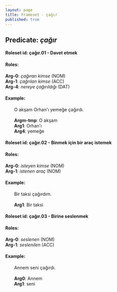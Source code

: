 ```yaml
---
layout: page
title: Frameset - çağır
published: true
---
```

<h2>Predicate: <i>çağır</i></h2>
<h4>Roleset id: çağır.01 - Davet etmek<br>
<h4>Roles:</h4>
<b>Arg-0</b>: <i>çağıran kimse</i>  (NOM) <br>
<b>Arg-1</b>: <i>çağrılan kimse</i>  (ACC) <br>
<b>Arg-4</b>: <i>nereye çağırıldığı</i>  (DAT) <br>
<h4>Example:</h4>
&emsp;&emsp;O akşam Orhan'ı yemeğe çağırdı.<br><br>
&emsp;&emsp;<b>Argm-tmp</b>:  O akşam<br>
&emsp;&emsp;<b>Arg1</b>:  Orhan'ı<br>
&emsp;&emsp;<b>Arg4</b>:  yemeğe<br>

<h4>Roleset id: çağır.02 - Binmek için bir araç istemek<br>
<h4>Roles:</h4>
<b>Arg-0</b>: <i>isteyen kimse</i>  (NOM) <br>
<b>Arg-1</b>: <i>istenen araç</i>  (NOM) <br>
<h4>Example:</h4>
&emsp;&emsp;Bir taksi çağırdım.<br><br>
&emsp;&emsp;<b>Arg1</b>:  Bir taksi<br>

<h4>Roleset id: çağır.03 - Birine seslenmek<br>
<h4>Roles:</h4>
<b>Arg-0</b>: <i>seslenen</i>  (NOM) <br>
<b>Arg-1</b>: <i>seslenilen</i>  (ACC) <br>
<h4>Example:</h4>
&emsp;&emsp;Annem seni çağırdı.<br><br>
&emsp;&emsp;<b>Arg0</b>:  Annem<br>
&emsp;&emsp;<b>Arg1</b>:  seni<br>

